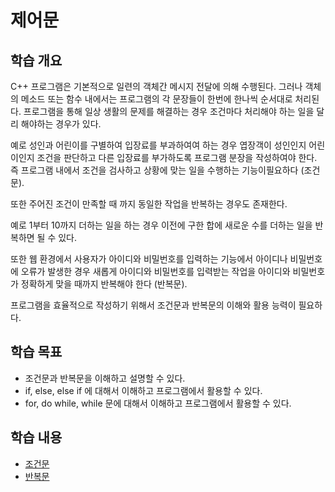 # 제어문 

## 학습 개요

 C++ 프로그램은 기본적으로 일련의 객체간 메시지 전달에 의해 수행된다. 그러나 객체의 메소드 또는 함수 내에서는 프로그램의 각 문장들이 한번에 한나씩 순서대로 처리된다. 
 프로그램을 통해 일상 생활의 문제를 해결하는 경우 조건마다 처리해야 하는 일을 달리 해야하는 경우가 있다. 
 
 예로 성인과 어린이를 구별하여 입장료를 부과하여여 하는 경우 엽장객이 성인인지 어린이인지 조건을 판단하고 다른 입장료를 부가하도록 프로그램 분장을 작성하여야 한다. 
 즉 프로그램 내에서 조건을 검사하고 상황에 맞는 일을 수행하는 기능이필요하다 (조건문). 
 
 
 또한 주어진 조건이 만족할 때 까지 동일한 작업을 반복하는 경우도 존재한다. 
 
 예로 1부터 10까지 더하는 일을 하는 경우 이전에 구한 합에 새로운 수를 더하는 일을 반복하면 될 수 있다. 
 
 또한 웹 환경에서 사용자가 아이디와 비밀번호를 입력하는 기능에서 아이디나 비밀번호에 오류가 발생한 경우 새롭게 아이디와 비밀번호를 입력받는 작업을 아이디와
 비밀번호가 정확하게 맞을 때까지 반복해야 한다 (반복문).
 
 프로그램을 효율적으로 작성하기 위해서 조건문과 반복문의 이해와 활용 능력이 필요하다.
 
 ## 학습 목표
 
 * 조건문과 반복문을 이해하고 설명할 수 있다.
 * if, else, else if 에 대해서 이해하고 프로그램에서 활용할 수 있다.
 * for, do while, while 문에 대해서 이해하고 프로그램에서 활용할 수 있다.
 
 ## 학습 내용
 
 * [조건문](./condition.md)
 * [반복문](./Iteration.md)
 
